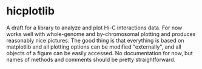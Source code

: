 hicplotlib
==========
A draft for a library to analyze and plot Hi-C interactions data. For now works well with whole-genome and by-chromosomal plotting and produces reasonably nice pictures. The good thing is that everything is based on matplotlib and all plotting options can be modified "externally", and all objects of a figure can be easily accessed. No documentation for now, but names of methods and comments should be pretty straightforward.

